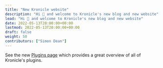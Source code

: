```yaml
---
title: "New Kronicle website"
description: "Hi 👋 and welcome to Kronicle's new blog and new website"
lead: "Hi 👋 and welcome to Kronicle's new blog and new website"
date: 2022-05-13T20:00:00+00:00
lastmod: 2022-05-13T20:00:00+00:00
draft: false
weight: 50
contributors: ["Simon Dean"]
---
```


See the new [Plugins page](/docs/plugins/) which provides a great overview of all of Kronicle's plugins.
